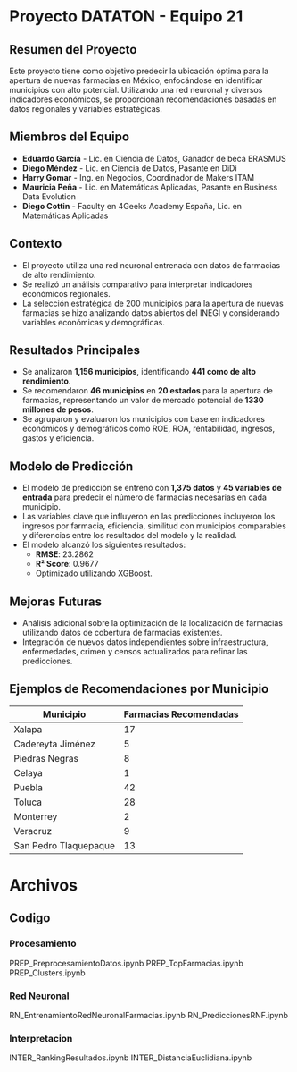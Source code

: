 # Proyecto DATATON - Equipo 21

## Resumen del Proyecto
Este proyecto tiene como objetivo predecir la ubicación óptima para la apertura de nuevas farmacias en México, enfocándose en identificar municipios con alto potencial. Utilizando una red neuronal y diversos indicadores económicos, se proporcionan recomendaciones basadas en datos regionales y variables estratégicas.

## Miembros del Equipo
- **Eduardo García** - Lic. en Ciencia de Datos, Ganador de beca ERASMUS
- **Diego Méndez** - Lic. en Ciencia de Datos, Pasante en DiDi
- **Harry Gomar** - Ing. en Negocios, Coordinador de Makers ITAM
- **Mauricia Peña** - Lic. en Matemáticas Aplicadas, Pasante en Business Data Evolution
- **Diego Cottin** - Faculty en 4Geeks Academy España, Lic. en Matemáticas Aplicadas

## Contexto
- El proyecto utiliza una red neuronal entrenada con datos de farmacias de alto rendimiento.
- Se realizó un análisis comparativo para interpretar indicadores económicos regionales.
- La selección estratégica de 200 municipios para la apertura de nuevas farmacias se hizo analizando datos abiertos del INEGI y considerando variables económicas y demográficas.

## Resultados Principales
- Se analizaron **1,156 municipios**, identificando **441 como de alto rendimiento**.
- Se recomendaron **46 municipios** en **20 estados** para la apertura de farmacias, representando un valor de mercado potencial de **1330 millones de pesos**.
- Se agruparon y evaluaron los municipios con base en indicadores económicos y demográficos como ROE, ROA, rentabilidad, ingresos, gastos y eficiencia.

## Modelo de Predicción
- El modelo de predicción se entrenó con **1,375 datos** y **45 variables de entrada** para predecir el número de farmacias necesarias en cada municipio.
- Las variables clave que influyeron en las predicciones incluyeron los ingresos por farmacia, eficiencia, similitud con municipios comparables y diferencias entre los resultados del modelo y la realidad.
- El modelo alcanzó los siguientes resultados:
  - **RMSE**: 23.2862
  - **R² Score**: 0.9677
  - Optimizado utilizando XGBoost.

## Mejoras Futuras
- Análisis adicional sobre la optimización de la localización de farmacias utilizando datos de cobertura de farmacias existentes.
- Integración de nuevos datos independientes sobre infraestructura, enfermedades, crimen y censos actualizados para refinar las predicciones.

## Ejemplos de Recomendaciones por Municipio
| Municipio             | Farmacias Recomendadas |
|-----------------------|------------------------|
| Xalapa                | 17                     |
| Cadereyta Jiménez      | 5                      |
| Piedras Negras         | 8                      |
| Celaya                | 1                      |
| Puebla                | 42                     |
| Toluca                | 28                     |
| Monterrey             | 2                      |
| Veracruz              | 9                      |
| San Pedro Tlaquepaque | 13                     |

# Archivos 
## Codigo
### Procesamiento 
PREP_PreprocesamientoDatos.ipynb
PREP_TopFarmacias.ipynb
PREP_Clusters.ipynb
### Red Neuronal
RN_EntrenamientoRedNeuronalFarmacias.ipynb
RN_PrediccionesRNF.ipynb
### Interpretacion
INTER_RankingResultados.ipynb
INTER_DistanciaEuclidiana.ipynb